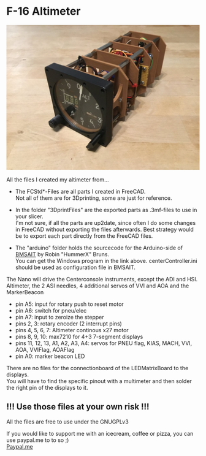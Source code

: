 # F-16 Altimeter

![Altimeter](pics/altimeter.jpg)

All the files I created my altimeter from...

* The FCStd*-Files are all parts I created in FreeCAD.  
Not all of them are for 3Dprinting, some are just for reference.

* In the folder "3DprintFiles" are the exported parts as .3mf-files to use in your slicer.  
I'm not sure, if all the parts are up2date, since often I do some changes in FreeCAD without exporting the files afterwards.
Best strategy would be to export each part directly from the FreeCAD files.

* The "arduino" folder holds the sourcecode for the Arduino-side of [BMSAIT](https://github.com/mihi4/BMSAIT) by Robin "HummerX" Bruns.  
You can get the Windows program in the link above.
centerController.ini should be used as configuration file in BMSAIT.

The Nano will drive the Centerconsole instruments, except the ADI and HSI.  
Altimeter, the 2 ASI needles, 4 additional servos of VVI and AOA and the MarkerBeacon

- pin A5: input for rotary push to reset motor
- pin A6: switch for pneu/elec
- pin A7: input to zeroize the stepper 
- pins 2, 3: rotary encoder (2 interrupt pins)
- pins 4, 5, 6, 7: Altimeter continous x27 motor
- pins 8, 9, 10: max7210 for 4+3 7-segment displays
- pins 11, 12, 13, A1, A2, A3, A4: servos for PNEU flag, KIAS, MACH, VVI, AOA, VVIFlag, AOAFlag
- pin A0: marker beacon LED

There are no files for the connectionboard of the LEDMatrixBoard to the displays.  
You will have to find the specific pinout with a multimeter and then solder the right pin of the displays to it.

## !!! Use those files at your own risk !!!

All the files are free to use under the GNUGPLv3

If you would like to support me with an icecream, coffee or pizza, you can use paypal.me to to so ;)  
[Paypal.me](https://paypal.me/MichiHirczy)
